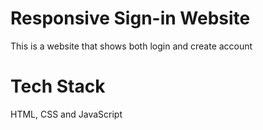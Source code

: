 # Responsive Sign-in Website
This is a website that shows both login and create account

# Tech Stack
HTML, CSS and JavaScript


